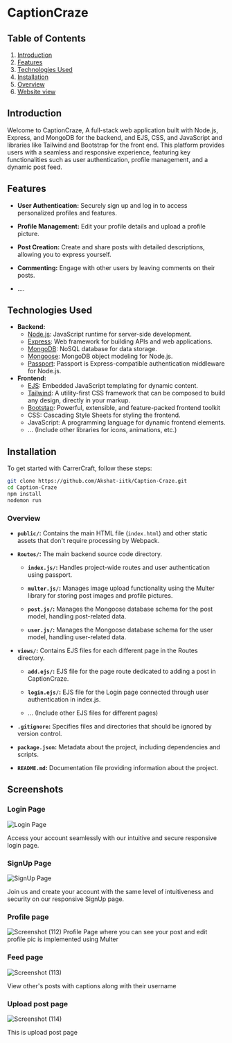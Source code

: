 # CaptionCraze

## Table of Contents

1. [Introduction](#introduction)
2. [Features](#features)
3. [Technologies Used](#technologies-used)
4. [Installation](#installation)
5. [Overview](#overview)
5. [Website view](#screenshpts)

## Introduction

Welcome to CaptionCraze, A full-stack web application built with Node.js, Express, and MongoDB for the backend, and EJS, CSS, and JavaScript and libraries like Tailwind and Bootstrap for the front end. This platform provides users with a seamless and responsive experience, featuring key functionalities such as user authentication, profile management, and a dynamic post feed.

## Features

- **User Authentication:** Securely sign up and log in to access personalized profiles and features.

- **Profile Management:** Edit your profile details and upload a profile picture.

- **Post Creation:** Create and share posts with detailed descriptions, allowing you to express yourself.

- **Commenting:** Engage with other users by leaving comments on their posts.
- ....
## Technologies Used

- **Backend:**
  - [Node.js](https://nodejs.org/): JavaScript runtime for server-side development.
  - [Express](https://expressjs.com/): Web framework for building APIs and web applications.
  - [MongoDB](https://www.mongodb.com/): NoSQL database for data storage.
  - [Mongoose](https://mongoosejs.com/): MongoDB object modeling for Node.js.
  - [Passport](https://www.npmjs.com/package/passport): Passport is Express-compatible authentication middleware for Node.js.
- **Frontend:**
  - [EJS](https://ejs.co/): Embedded JavaScript templating for dynamic content.
  - [Tailwind](https://tailwindcss.com/): A utility-first CSS framework that can be composed to build any design, directly in your markup.
  - [Bootstap](https://getbootstrap.com/): Powerful, extensible, and feature-packed frontend toolkit
  - CSS: Cascading Style Sheets for styling the frontend.
  - JavaScript: A programming language for dynamic frontend elements.
  - ... (Include other libraries for icons, animations, etc.)
## Installation

To get started with CarrerCraft, follow these steps:

```bash
git clone https://github.com/Akshat-iitk/Caption-Craze.git
cd Caption-Craze
npm install
nodemon run
```


### Overview

- **`public/`:** Contains the main HTML file (`index.html`) and other static assets that don't require processing by Webpack.

- **`Routes/`:** The main backend source code directory.

  - **`index.js/`:** Handles project-wide routes and user authentication using passport.

  - **`multer.js/`:** Manages image upload functionality using the Multer library for storing post images and profile pictures.

  - **`post.js/`:** Manages the Mongoose database schema for the post model, handling post-related data.

  - **`user.js/`:** Manages the Mongoose database schema for the user model, handling user-related data.

- **`views/`:** Contains EJS files for each different page in the Routes directory.

  - **`add.ejs/`:** EJS file for the page route dedicated to adding a post in CaptionCraze.

  - **`login.ejs/`:** EJS file for the Login page connected through user authentication in index.js.

  - ... (Include other EJS files for different pages)

- **`.gitignore`:** Specifies files and directories that should be ignored by version control.

- **`package.json`:** Metadata about the project, including dependencies and scripts.

- **`README.md`:** Documentation file providing information about the project.

## Screenshots
### Login Page

![Login Page](https://github.com/Akshat-iitk/Caption-Craze/assets/96899544/f593a082-0879-4f98-91e4-3c69c656369e)

Access your account seamlessly with our intuitive and secure responsive login page.

### SignUp Page

![SignUp Page](https://github.com/Akshat-iitk/Caption-Craze/assets/96899544/dbd7e8f9-331d-4914-a241-fd7934103fa6)

Join us and create your account with the same level of intuitiveness and security on our responsive SignUp page.
### Profile page
![Screenshot (112)](https://github.com/Akshat-iitk/Caption-Craze/assets/96899544/ace0cc3b-be99-4d7c-95aa-789bfbd0f407)
Profile Page where you can see your post and edit profile pic is implemented using Multer
### Feed page
![Screenshot (113)](https://github.com/Akshat-iitk/Caption-Craze/assets/96899544/81018573-3746-42f5-8607-f5fe06321577)

View other's posts with captions along with their username
### Upload post page
![Screenshot (114)](https://github.com/Akshat-iitk/Caption-Craze/assets/96899544/fb12bffe-6178-4cd9-be46-0b6d52845c0b)

This is upload post page


